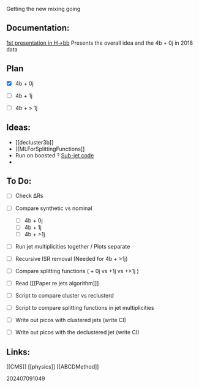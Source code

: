 Getting the new mixing going

## Documentation: 
[1st presentation in H→bb](https://indico.cern.ch/event/1429006/contributions/6030942/attachments/2889527/5065145/SyntheticDataSetsFromJetSplitting.pdf)
   Presents the overall idea and the 4b + 0j in 2018 data
   
   
## Plan
- [x] 4b + 0j
- [ ] 4b + 1j
- [ ] 4b + > 1j





## Ideas: 
* [[decluster3b]]
* [[MLForSplittingFunctions]]
* Run on boosted ? [Sub-jet code](https://github.com/rkansal47/HHbbVV/blob/main/src/HHbbVV/processors/TaggerInference.py#L63-L66)
*


## To Do: 
- [ ] Check ΔRs
- [ ] Compare synthetic vs nominal
	- [ ] 4b + 0j
	- [ ] 4b + 1j
	- [ ] 4b + >1j
- [ ] Run jet multiplicities together / Plots separate 
- [ ] Recursive ISR removal (Needed for 4b + >1j)
- [ ] Compare splitting functions ( + 0j vs +1j vs +>1j )
- [ ] Read [[[Paper re jets algorithm]]]
- [ ] Script to compare cluster vs reclusterd
- [ ] Script to compare splitting functions in jet multiplicities
- [ ] Write out picos with clustered jets (write CI)
- [ ] Write out picos with the declustered jet (write CI)

  




## Links: 

[[CMS]]
[[physics]]
[[ABCDMethod]]


202407091049
